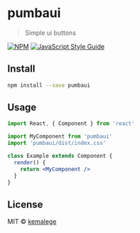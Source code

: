 # pumbaui

> Simple ui buttons

[![NPM](https://img.shields.io/npm/v/pumbaui.svg)](https://www.npmjs.com/package/pumbaui) [![JavaScript Style Guide](https://img.shields.io/badge/code_style-standard-brightgreen.svg)](https://standardjs.com)

## Install

```bash
npm install --save pumbaui
```

## Usage

```jsx
import React, { Component } from 'react'

import MyComponent from 'pumbaui'
import 'pumbaui/dist/index.css'

class Example extends Component {
  render() {
    return <MyComponent />
  }
}
```

## License

MIT © [kemalege](https://github.com/kemalege)
